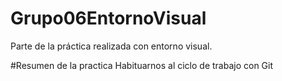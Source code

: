 # Grupo06EntornoVisual
 Parte de la práctica realizada con entorno visual.

#Resumen de la practica
Habituarnos al ciclo de trabajo con Git
